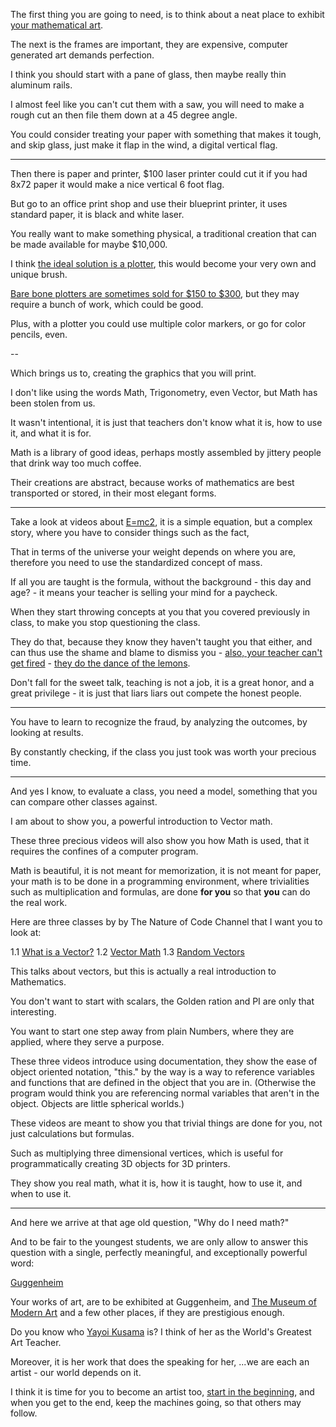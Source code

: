 The first thing you are going to need,
is to think about a neat place to exhibit [your mathematical art][1].

The next is the frames are important,
they are expensive, computer generated art demands perfection.

I think you should start with a pane of glass,
then maybe really thin aluminum rails.

I almost feel like you can't cut them with a saw,
you will need to make a rough cut an then file them down at a 45 degree angle.

You could consider treating your paper with something that makes it tough,
and skip glass, just make it flap in the wind, a digital vertical flag.

---

Then there is paper and printer,
$100 laser printer could cut it if you had 8x72 paper it would make a nice vertical 6 foot flag.

But go to an office print shop and use their blueprint printer,
it uses standard paper, it is black and white laser.

You really want to make something physical,
a traditional creation that can be made available for maybe $10,000.

I think [the ideal solution is a plotter][2],
this would become your very own and unique brush.

[Bare bone plotters are sometimes sold for $150 to $300][3],
but they may require a bunch of work, which could be good.

Plus, with a plotter you could use multiple color markers,
or go for color pencils, even.

--

Which brings us to,
creating the graphics that you will print.

I don't like using the words Math, Trigonometry, even Vector,
but Math has been stolen from us.

It wasn't intentional,
it is just that teachers don't know what it is, how to use it, and what it is for.

Math is a library of good ideas,
perhaps mostly assembled by jittery people that drink way too much coffee.

Their creations are abstract,
because works of mathematics are best transported or stored, in their most elegant forms.

---

Take a look at videos about [E=mc2][4],
it is a simple equation, but a complex story, where you have to consider things such as the fact,

That in terms of the universe your weight depends on where you are,
therefore you need to use the standardized concept of mass.

If all you are taught is the formula,
without the background - this day and age? - it means your teacher is selling your mind for a paycheck.

When they start throwing concepts at you that you covered previously in class,
to make you stop questioning the class.

They do that, because they know they haven't taught you that either,
and can thus use the shame and blame to dismiss you - [also, your teacher can't get fired][X] - [they do the dance of the lemons][L].

Don't fall for the sweet talk,
teaching is not a job, it is a great honor, and a great privilege - it is just that liars liars out compete the honest people.

---

You have to learn to recognize the fraud,
by analyzing the outcomes, by looking at results.

By constantly checking,
if the class you just took was worth your precious time.

---

And yes I know, to evaluate a class,
you need a model, something that you can compare other classes against.

I am about to show you,
a powerful introduction to Vector math.

These three precious videos will also show you how Math is used,
that it requires the confines of a computer program.

Math is beautiful, it is not meant for memorization, it is not meant for paper,
your math is to be done in a programming environment, where trivialities such as multiplication and formulas, are done __for you__ so that __you__ can do the real work.

Here are three classes by by The Nature of Code Channel that I want you to look at:

1.1 [What is a Vector?][5]
1.2 [Vector Math][6]
1.3 [Random Vectors][7]

This talks about vectors,
but this is actually a real introduction to Mathematics.

You don't want to start with scalars,
the Golden ration and PI are only that interesting.

You want to start one step away from plain Numbers,
where they are applied, where they serve a purpose.

These three videos introduce using documentation, they show the ease of object oriented notation,
"this." by the way is a way to reference variables and functions that are defined in the object that you are in.
(Otherwise the program would think you are referencing normal variables that aren't in the object. Objects are little spherical worlds.)

These videos are meant to show you that trivial things are done for you,
not just calculations but formulas.

Such as multiplying three dimensional vertices,
which is useful for programmatically creating 3D objects for 3D printers.

They show you real math,
what it is, how it is taught, how to use it, and when to use it.

---

And here we arrive at that age old question,
"Why do I need math?"

And to be fair to the youngest students,
we are only allow to answer this question with a single, perfectly meaningful, and exceptionally powerful word:

[Guggenheim][8]

Your works of art, are to be exhibited at Guggenheim,
and [The Museum of Modern Art][9] and a few other places, if they are prestigious enough.

Do you know who [Yayoi Kusama][0] is?
I think of her as the World's Greatest Art Teacher.

Moreover, it is her work that does the speaking for her,
...we are each an artist - our world depends on it.

I think it is time for you to become an artist too,
[start in the beginning][S], and when you get to the end, keep the machines going, so that others may follow.

[X]: https://www.youtube.com/watch?v=OJO8oFEo530
[L]: https://www.youtube.com/watch?v=5Hh6uHUx728
[1]: https://www.youtube.com/watch?v=4Se0_w0ISYk
[2]: https://www.youtube.com/watch?v=osrxCp3hGpM
[3]: https://www.amazon.com/s/ref=nb_sb_noss?url=search-alias%3Daps&field-keywords=pen+plotter
[4]: https://www.youtube.com/watch?v=p9TBp7DRamA
[5]: https://www.youtube.com/watch?v=bKEaK7WNLzM
[6]: https://www.youtube.com/watch?v=Rob0pbE7kks
[7]: https://www.youtube.com/watch?v=jupjuq9Jl-M
[8]: https://www.guggenheim.org/
[9]: https://www.moma.org/
[0]: https://www.youtube.com/watch?v=reVBAbo5VU8
[S]: https://www.youtube.com/watch?v=5R9eywArFTE
